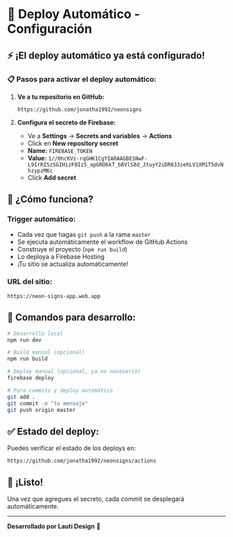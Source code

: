 # 🚀 Deploy Automático - Configuración

## ⚡ **¡El deploy automático ya está configurado!**

### 📋 **Pasos para activar el deploy automático:**

1. **Ve a tu repositorio en GitHub:**
   ```
   https://github.com/jonatha1992/neonsigns
   ```

2. **Configura el secreto de Firebase:**
   - Ve a **Settings** → **Secrets and variables** → **Actions**
   - Click en **New repository secret**
   - **Name:** `FIREBASE_TOKEN`
   - **Value:** `1//0hcKVz-rqGHK1CgYIARAAGBESNwF-L9IrRISzSGIHizF0Iz5_apGRO6kT_b8VlS8d_JtuyY2iDR63JzehLV1XM1T5dvNhzypzMKc`
   - Click **Add secret**

## 🎯 **¿Cómo funciona?**

### **Trigger automático:**
- Cada vez que hagas `git push` a la rama `master`
- Se ejecuta automáticamente el workflow de GitHub Actions
- Construye el proyecto (`npm run build`)
- Lo deploya a Firebase Hosting
- ¡Tu sitio se actualiza automáticamente!

### **URL del sitio:**
```
https://neon-signs-app.web.app
```

## 📝 **Comandos para desarrollo:**

```bash
# Desarrollo local
npm run dev

# Build manual (opcional)
npm run build

# Deploy manual (opcional, ya no necesario)
firebase deploy

# Para commits y deploy automático
git add .
git commit -m "tu mensaje"
git push origin master
```

## ✅ **Estado del deploy:**
Puedes verificar el estado de los deploys en:
```
https://github.com/jonatha1992/neonsigns/actions
```

## 🎉 **¡Listo!**
Una vez que agregues el secreto, cada commit se desplegará automáticamente.

---
**Desarrollado por Lauti Design** 🌟